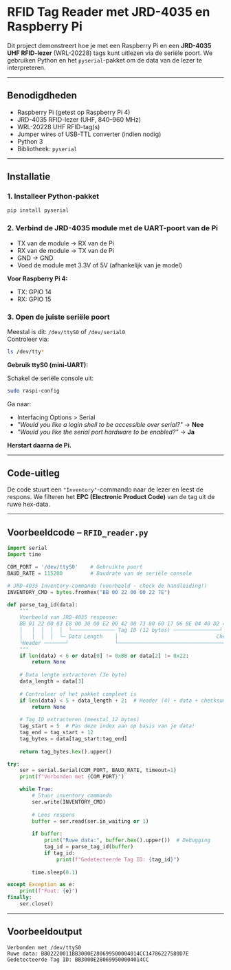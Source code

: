 # RFID Tag Reader met JRD-4035 en Raspberry Pi

Dit project demonstreert hoe je met een Raspberry Pi en een **JRD-4035 UHF RFID-lezer** (WRL-20228) tags kunt uitlezen via de seriële poort. We gebruiken Python en het `pyserial`-pakket om de data van de lezer te interpreteren.

---

## Benodigdheden

- Raspberry Pi (getest op Raspberry Pi 4)
- JRD-4035 RFID-lezer (UHF, 840–960 MHz)
- WRL-20228 UHF RFID-tag(s)
- Jumper wires of USB-TTL converter (indien nodig)
- Python 3
- Bibliotheek: `pyserial`

---

## Installatie

### 1. Installeer Python-pakket
```bash
pip install pyserial
```

### 2. Verbind de JRD-4035 module met de UART-poort van de Pi

- TX van de module → RX van de Pi  
- RX van de module → TX van de Pi  
- GND → GND  
- Voed de module met 3.3V of 5V (afhankelijk van je model)

**Voor Raspberry Pi 4:**

- TX: GPIO 14  
- RX: GPIO 15

### 3. Open de juiste seriële poort

Meestal is dit: `/dev/ttyS0` of `/dev/serial0`  
Controleer via:
```bash
ls /dev/tty*
```

**Gebruik ttyS0 (mini-UART):**

Schakel de seriële console uit:
```bash
sudo raspi-config
```

Ga naar:
- Interfacing Options > Serial  
- *"Would you like a login shell to be accessible over serial?"* → **Nee**  
- *"Would you like the serial port hardware to be enabled?"* → **Ja**

**Herstart daarna de Pi.**

---

## Code-uitleg

De code stuurt een `"Inventory"`-commando naar de lezer en leest de respons. We filteren het **EPC (Electronic Product Code)** van de tag uit de ruwe hex-data.

---

## Voorbeeldcode – `RFID_reader.py`

```python
import serial
import time

COM_PORT = '/dev/ttyS0'    # Gebruikte poort
BAUD_RATE = 115200         # Baudrate van de seriële console

# JRD-4035 Inventory-commando (voorbeeld - check de handleiding!)
INVENTORY_CMD = bytes.fromhex("BB 00 22 00 00 22 7E")

def parse_tag_id(data):
    """
    Voorbeeld van JRD-4035 response:
    BB 01 22 00 03 E8 00 30 00 E2 00 42 00 73 80 60 17 06 8E 04 40 D2 42 98 7E
    │   │  │  │  │  └────────────── Tag ID (12 bytes) ───────────────┘  │  │
    │   │  │  │  └─ Data Length    │                                Checksum │
    └Header ───────┘               └───────────────────────────────────────┘
    """
    if len(data) < 6 or data[0] != 0xBB or data[2] != 0x22:
        return None
    
    # Data lengte extracteren (3e byte)
    data_length = data[3]
    
    # Controleer of het pakket compleet is
    if len(data) < 5 + data_length + 2:  # Header (4) + data + checksum (2)
        return None
    
    # Tag ID extracteren (meestal 12 bytes)
    tag_start = 5  # Pas deze index aan op basis van je data!
    tag_end = tag_start + 12
    tag_bytes = data[tag_start:tag_end]
    
    return tag_bytes.hex().upper()

try:
    ser = serial.Serial(COM_PORT, BAUD_RATE, timeout=1)
    print(f"Verbonden met {COM_PORT}")

    while True:
        # Stuur inventory commando
        ser.write(INVENTORY_CMD)
        
        # Lees respons
        buffer = ser.read(ser.in_waiting or 1)
        
        if buffer:
            print("Ruwe data:", buffer.hex().upper())  # Debugging
            tag_id = parse_tag_id(buffer)
            if tag_id:
                print(f"Gedetecteerde Tag ID: {tag_id}")
        
        time.sleep(0.1)

except Exception as e:
    print(f"Fout: {e}")
finally:
    ser.close()
```

---

## Voorbeeldoutput

```
Verbonden met /dev/ttyS0  
Ruwe data: BB02220011BB3000E280699500004014CC14786227580D7E  
Gedetecteerde Tag ID: BB3000E280699500004014CC
```

